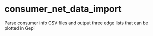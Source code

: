 consumer_net_data_import
========================

Parse consumer info CSV files and output three edge lists that can be plotted in Gepi
